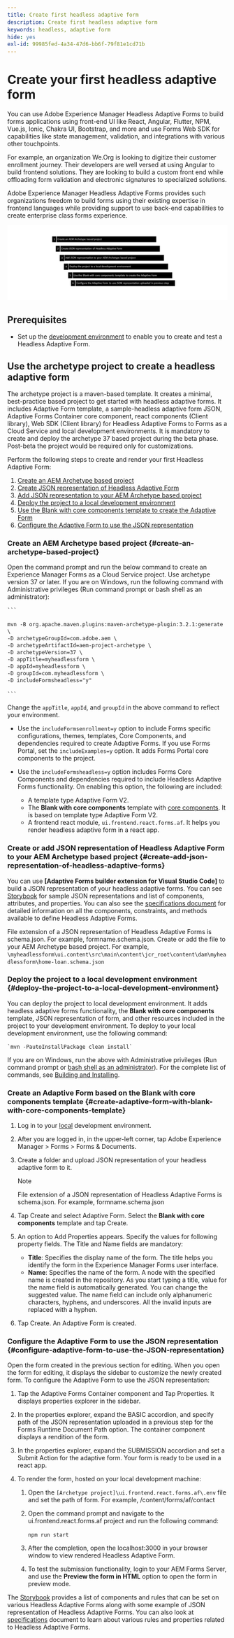 ```yaml
---
title: Create first headless adaptive form
description: Create first headless adaptive form
keywords: headless, adaptive form
hide: yes
exl-id: 99985fed-4a34-47d6-bb6f-79f81e1cd71b
---
```

# Create your first headless adaptive form

You can use Adobe Experience Manager Headless Adaptive Forms to build forms applications using front-end UI like React, Angular, Flutter, NPM, Vue.js, Ionic, Chakra UI, Bootstrap, and more and use  Forms Web SDK for capabilities like state management, validation, and integrations with various other touchpoints.

For example, an organization We.Org is looking to digitize their customer enrollment journey. Their developers are well versed at using Angular to build frontend solutions. They are looking to build a custom front end while offloading form validation and electronic signatures to specialized solutions.

Adobe Experience Manager Headless Adaptive Forms provides such organizations freedom to build forms using their existing expertise in frontend languages while providing support to use back-end capabilities to create enterprise class forms experience.

<!-- >>[!VIDEO](https://video.tv.adobe.com/v/341011/) -->

![Create a Headless Adaptive Form](/help/assets/headless-forms.png)

## Prerequisites

* Set up the [development environment](setup-development-environment.md) to enable you to create and test a Headless Adaptive Form.

## Use the archetype project to create a headless adaptive form

The archetype project is a maven-based template. It creates a minimal, best-practice based project to get started with headless adaptive forms. It includes Adaptive Form template, a sample-headless adaptive form JSON, Adaptive Forms Container core component, react components (Client library), Web SDK (Client library) for Headless Adaptive Forms to Forms as a Cloud Service and local development environments. It is mandatory to create and deploy the archetype 37 based project during the beta phase. Post-beta the project would be required only for customizations. 

Perform the following steps to create and render your first Headless Adaptive Form: 

1. [Create an AEM Archetype based project](#create-an-archetype-based-project)
1. [Create JSON representation of Headless Adaptive Form](#create-add-json-representation-of-headless-adaptive-forms)
1. [Add JSON representation to your AEM Archetype based project](#create-add-json-representation-of-headless-adaptive-forms)  
1. [Deploy the project to a local development environment](#deploy-the-project-to-a-local-development-environment)
1. [Use the Blank with core components template to create the Adaptive Form](#create-adaptive-form-with-blank-with-core-components-template)
1. [Configure the Adaptive Form to use the JSON representation](#configure-adaptive-form-to-use-the-JSON-representation)

### Create an AEM Archetype based project {#create-an-archetype-based-project}  

Open the command prompt and run the below command to create an Experience Manager Forms as a Cloud Service project. Use archetype version 37 or later. If you are on Windows, run the following command with Administrative privileges (Run command prompt or bash shell as an administrator):   

    ```

    mvn -B org.apache.maven.plugins:maven-archetype-plugin:3.2.1:generate \
    -D archetypeGroupId=com.adobe.aem \
    -D archetypeArtifactId=aem-project-archetype \
    -D archetypeVersion=37 \
    -D appTitle=myheadlessform \
    -D appId=myheadlessform \
    -D groupId=com.myheadlessform \
    -D includeFormsheadless="y"  

    ```

Change the `appTitle`, `appId`, and `groupId` in the above command to reflect your environment.

* Use the `includeFormsenrollment=y` option to include Forms specific configurations, themes, templates, Core Components, and dependencies required to create Adaptive Forms. If you use Forms Portal, set the `includeExamples=y` option. It adds Forms Portal core components to the project.

* Use the `includeFormsheadless=y` option includes Forms Core Components and dependencies required to include Headless Adaptive Forms functionality. On enabling this option, the following are included:  
    * A template type Adaptive Form V2.
    * The **Blank with core components** template with [core components](https://experienceleague.adobe.com/docs/experience-manager-core-components/using/introduction.html?lang=en). It is based on template type Adaptive Form V2.
    * A frontend react module, `ui.frontend.react.forms.af`. It helps you render headless adaptive form in a react app.  

### Create or add JSON representation of Headless Adaptive Form to your AEM Archetype based project {#create-add-json-representation-of-headless-adaptive-forms}

You can use **[Adaptive Forms builder extension for Visual Studio Code]** to build a JSON representation of your headless adaptive forms. You can see [Storybook](https://opensource.adobe.com/aem-forms-af-runtime/storybook/?path=/story/reference-examples--introduction) for sample JSON representations and list of components, attributes, and properties. You can also see the [specifications document](/help/assets/Headless-Adaptive-Form-Specification.pdf) for detailed information on all the components, constraints, and methods available to define Headless Adaptive Forms.

File extension of a JSON representation of Headless Adaptive Forms is schema.json. For example, formname.schema.json. Create or add the file to your AEM Archetype based project. For example, `\myheadlessform\ui.content\src\main\content\jcr_root\content\dam\myheadlessform\home-loan.schema.json`

### Deploy the project to a local development environment {#deploy-the-project-to-a-local-development-environment}

You can deploy the project to local development environment. It adds headless adaptive forms functionality, the **Blank with core components** template, JSON representation of form, and other resources included in the project to your development environment. <!-- Deploy the project to your local development environment to locally create headless adaptive forms. or deploy directly to your Forms as a Cloud Service environment. !--> To deploy to your local development environment, use the following command: 

    `mvn -PautoInstallPackage clean install`

If you are on Windows, run the above with Administrative privileges (Run command prompt or [bash shell as an administrator](https://khushwantsehgal.wordpress.com/2022/06/29/check-if-git-bash-is-running-in-administrator-mode/)). For the complete list of commands, see [Building and Installing](https://experienceleague.adobe.com/docs/experience-manager-core-components/using/developing/archetype/using.html?lang=en#building-and-installing).
    
<!-- *  To learn how to deploy code to AEM as a Cloud Service, see the video in [Deploying to AEM as a Cloud Service]https://experienceleague.adobe.com/docs/experience-manager-cloud-service/content/implementing/deploying/overview.html?lang=en#coding-against-the-right-aem-version) article : -->

### Create an Adaptive Form based on the Blank with core components template {#create-adaptive-form-with-blank-with-core-components-template}

1. Log in to your [local](http://localhost:4502/) <!-- or Forms as a Cloud Service --> development environment.

1. After you are logged in, in the upper-left corner, tap Adobe Experience Manager > Forms > Forms & Documents.  

1. Create a folder and upload JSON representation of your headless adaptive form to it.

    >[!NOTE]
    >
    >File extension of a JSON representation of Headless Adaptive Forms is schema.json. For example, formname.schema.json

1. Tap Create and select Adaptive Form. Select the **Blank with core components** template and tap Create.

1. An option to Add Properties appears. Specify the values for following property fields. The Title and Name fields are mandatory:

   * **Title**: Specifies the display name of the form. The title helps you identify the form in the Experience Manager Forms user interface.
   * **Name**: Specifies the name of the form. A node with the specified name is created in the repository. As you start typing a title, value for the name field is automatically generated. You can change the suggested value. The name field can include only alphanumeric characters, hyphens, and underscores. All the invalid inputs are replaced with a hyphen.

1. Tap Create. An Adaptive Form is created.

### Configure the Adaptive Form to use the JSON representation {#configure-adaptive-form-to-use-the-JSON-representation}

Open the form created in the previous section for editing. When you open the form for editing, it  displays the sidebar to customize the newly created form. To configure the Adaptive Form to use the JSON representation:

1. Tap the Adaptive Forms Container component and Tap Properties. It displays properties explorer in the sidebar.

1. In the properties explorer, expand the BASIC accordion, and specify path of the JSON representation uploaded in a previous step for the Forms Runtime Document Path option. The container component displays a rendition of the form.

1. In the properties explorer, expand the SUBMISSION accordion and set a Submit Action for the adaptive form. Your form is ready to be used in a react app.

1. To render the form, hosted on your local development machine:

    1. Open the `[Archetype project]\ui.frontend.react.forms.af\.env` file and set the path of form. For example, /content/forms/af/contact

    1. Open the command prompt and navigate to the ui.frontend.react.forms.af project and run the following command:

        `npm run start`

    1. After the completion, open the localhost:3000 in your browser window to view rendered Headless Adaptive Form. 
    1. To test the submission functionality, login to your AEM Forms Server, and use the **Preview the form in HTML** option to open the form in preview mode. 

The [Storybook](https://opensource.adobe.com/aem-forms-af-runtime/storybook/) provides a list of components and rules that can be set on various Headless Adaptive Forms along with some example of JSON representation of Headless Adaptive Forms. You can also look at [specifications](/help/assets/Headless-Adaptive-Form-Specification.pdf) document to learn about various rules and properties related to Headless Adaptive Forms.
